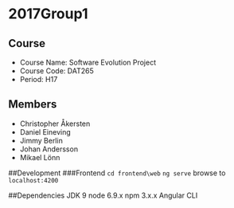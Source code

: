 # 2017Group1
## Course
- Course Name: Software Evolution Project
- Course Code: DAT265
- Period: H17
## Members
- Christopher Åkersten
- Daniel Eineving
- Jimmy Berlin
- Johan Andersson
- Mikael Lönn

##Development
###Frontend
 `cd frontend\web`
 `ng serve`
 browse to `localhost:4200`

 ##Dependencies
 JDK 9
 node 6.9.x
 npm 3.x.x
 Angular CLI
 
